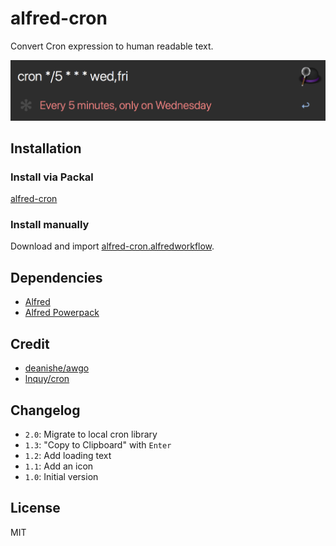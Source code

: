 # alfred-cron

Convert Cron expression to human readable text.

![screenshot](/screenshot.png)

## Installation

### Install via Packal

[alfred-cron](http://www.packal.org/workflow/alfred-cron-0)

### Install manually

Download and import [alfred-cron.alfredworkflow](https://github.com/crispgm/alfred-cron/raw/master/alfred-cron.alfredworkflow).

## Dependencies

- [Alfred](https://www.alfredapp.com/)
- [Alfred Powerpack](https://www.alfredapp.com/powerpack/)

## Credit

- [deanishe/awgo](https://github.com/deanishe/awgo)
- [lnquy/cron](https://github.com/lnquy/cron)

## Changelog

- `2.0`: Migrate to local cron library
- `1.3`: "Copy to Clipboard" with `Enter`
- `1.2`: Add loading text
- `1.1`: Add an icon
- `1.0`: Initial version

## License

MIT
